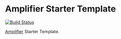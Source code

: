 # Amplifier Starter Template

[![Build Status](https://travis-ci.com/FabriDamazio/amplifier-starter.svg?branch=master)](https://travis-ci.com/FabriDamazio/amplifier-starter)

[Amplifier](https://github.com/FabriDamazio/amplifier) Starter Template.
